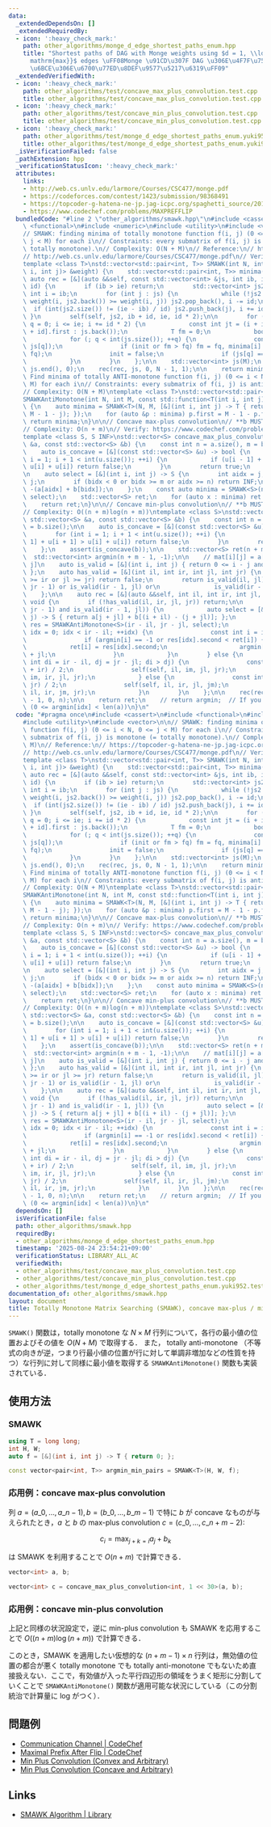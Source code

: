 ```yaml
---
data:
  _extendedDependsOn: []
  _extendedRequiredBy:
  - icon: ':heavy_check_mark:'
    path: other_algorithms/monge_d_edge_shortest_paths_enum.hpp
    title: "Shortest paths of DAG with Monge weights using $d = 1, \\ldots, d_{\\\
      mathrm{max}}$ edges \uFF08Monge \u91CD\u307F DAG \u306E\u4F7F\u7528\u8FBA\u6570\
      \u6BCE\u306E\u6700\u77ED\u8DEF\u9577\u5217\u6319\uFF09"
  _extendedVerifiedWith:
  - icon: ':heavy_check_mark:'
    path: other_algorithms/test/concave_max_plus_convolution.test.cpp
    title: other_algorithms/test/concave_max_plus_convolution.test.cpp
  - icon: ':heavy_check_mark:'
    path: other_algorithms/test/concave_min_plus_convolution.test.cpp
    title: other_algorithms/test/concave_min_plus_convolution.test.cpp
  - icon: ':heavy_check_mark:'
    path: other_algorithms/test/monge_d_edge_shortest_paths_enum.yuki952.test.cpp
    title: other_algorithms/test/monge_d_edge_shortest_paths_enum.yuki952.test.cpp
  _isVerificationFailed: false
  _pathExtension: hpp
  _verificationStatusIcon: ':heavy_check_mark:'
  attributes:
    links:
    - http://web.cs.unlv.edu/larmore/Courses/CSC477/monge.pdf
    - https://codeforces.com/contest/1423/submission/98368491
    - https://topcoder-g-hatena-ne-jp.jag-icpc.org/spaghetti_source/20120923/1348327542.html
    - https://www.codechef.com/problems/MAXPREFFLIP
  bundledCode: "#line 2 \"other_algorithms/smawk.hpp\"\n#include <cassert>\n#include\
    \ <functional>\n#include <numeric>\n#include <utility>\n#include <vector>\n\n\
    // SMAWK: finding minima of totally monotone function f(i, j) (0 <= i < N, 0 <=\
    \ j < M) for each i\n// Constraints: every submatrix of f(i, j) is monotone (=\
    \ totally monotone).\n// Complexity: O(N + M)\n// Reference:\n// https://topcoder-g-hatena-ne-jp.jag-icpc.org/spaghetti_source/20120923/1348327542.html\n\
    // http://web.cs.unlv.edu/larmore/Courses/CSC477/monge.pdf\n// Verify: https://codeforces.com/contest/1423/submission/98368491\n\
    template <class T>\nstd::vector<std::pair<int, T>> SMAWK(int N, int M, const std::function<T(int\
    \ i, int j)> &weight) {\n    std::vector<std::pair<int, T>> minima(N);\n\n   \
    \ auto rec = [&](auto &&self, const std::vector<int> &js, int ib, int ie, int\
    \ id) {\n        if (ib > ie) return;\n        std::vector<int> js2;\n       \
    \ int i = ib;\n        for (int j : js) {\n            while (!js2.empty() and\
    \ weight(i, js2.back()) >= weight(i, j)) js2.pop_back(), i -= id;\n          \
    \  if (int(js2.size()) != (ie - ib) / id) js2.push_back(j), i += id;\n       \
    \ }\n        self(self, js2, ib + id, ie, id * 2);\n\n        for (int i = ib,\
    \ q = 0; i <= ie; i += id * 2) {\n            const int jt = (i + id <= ie ? minima[i\
    \ + id].first : js.back());\n            T fm = 0;\n            bool init = true;\n\
    \            for (; q < int(js.size()); ++q) {\n                const T fq = weight(i,\
    \ js[q]);\n                if (init or fm > fq) fm = fq, minima[i] = std::make_pair(js[q],\
    \ fq);\n                init = false;\n                if (js[q] == jt) break;\n\
    \            }\n        }\n    };\n\n    std::vector<int> js(M);\n    std::iota(js.begin(),\
    \ js.end(), 0);\n    rec(rec, js, 0, N - 1, 1);\n\n    return minima;\n}\n\n//\
    \ Find minima of totally ANTI-monotone function f(i, j) (0 <= i < N, 0 <= j <\
    \ M) for each i\n// Constraints: every submatrix of f(i, j) is anti-monotone.\n\
    // Complexity: O(N + M)\ntemplate <class T>\nstd::vector<std::pair<int, T>>\n\
    SMAWKAntiMonotone(int N, int M, const std::function<T(int i, int j)> &weight)\
    \ {\n    auto minima = SMAWK<T>(N, M, [&](int i, int j) -> T { return weight(i,\
    \ M - 1 - j); });\n    for (auto &p : minima) p.first = M - 1 - p.first;\n   \
    \ return minima;\n}\n\n// Concave max-plus convolution\n// **b MUST BE CONCAVE**\n\
    // Complexity: O(n + m)\n// Verify: https://www.codechef.com/problems/MAXPREFFLIP\n\
    template <class S, S INF>\nstd::vector<S> concave_max_plus_convolution(const std::vector<S>\
    \ &a, const std::vector<S> &b) {\n    const int n = a.size(), m = b.size();\n\n\
    \    auto is_concave = [&](const std::vector<S> &u) -> bool {\n        for (int\
    \ i = 1; i + 1 < int(u.size()); ++i) {\n            if (u[i - 1] + u[i + 1] >\
    \ u[i] + u[i]) return false;\n        }\n        return true;\n    };\n    assert(is_concave(b));\n\
    \n    auto select = [&](int i, int j) -> S {\n        int aidx = j, bidx = i -\
    \ j;\n        if (bidx < 0 or bidx >= m or aidx >= n) return INF;\n        return\
    \ -(a[aidx] + b[bidx]);\n    };\n    const auto minima = SMAWK<S>(n + m - 1, n,\
    \ select);\n    std::vector<S> ret;\n    for (auto x : minima) ret.push_back(-x.second);\n\
    \    return ret;\n}\n\n// Concave min-plus convolution\n// **b MUST BE CONCAVE**\n\
    // Complexity: O((n + m)log(n + m))\ntemplate <class S>\nstd::vector<S> concave_min_plus_convolution(const\
    \ std::vector<S> &a, const std::vector<S> &b) {\n    const int n = a.size(), m\
    \ = b.size();\n\n    auto is_concave = [&](const std::vector<S> &u) -> bool {\n\
    \        for (int i = 1; i + 1 < int(u.size()); ++i) {\n            if (u[i -\
    \ 1] + u[i + 1] > u[i] + u[i]) return false;\n        }\n        return true;\n\
    \    };\n    assert(is_concave(b));\n\n    std::vector<S> ret(n + m - 1);\n  \
    \  std::vector<int> argmin(n + m - 1, -1);\n\n    // mat[i][j] = a[j] + b[i -\
    \ j]\n    auto is_valid = [&](int i, int j) { return 0 <= i - j and i - j < m;\
    \ };\n    auto has_valid = [&](int il, int ir, int jl, int jr) {\n        if (il\
    \ >= ir or jl >= jr) return false;\n        return is_valid(il, jl) or is_valid(il,\
    \ jr - 1) or is_valid(ir - 1, jl) or\n               is_valid(ir - 1, jr - 1);\n\
    \    };\n\n    auto rec = [&](auto &&self, int il, int ir, int jl, int jr) ->\
    \ void {\n        if (!has_valid(il, ir, jl, jr)) return;\n\n        if (is_valid(il,\
    \ jr - 1) and is_valid(ir - 1, jl)) {\n            auto select = [&](int i, int\
    \ j) -> S { return a[j + jl] + b[(i + il) - (j + jl)]; };\n            const auto\
    \ res = SMAWKAntiMonotone<S>(ir - il, jr - jl, select);\n            for (int\
    \ idx = 0; idx < ir - il; ++idx) {\n                const int i = il + idx;\n\
    \                if (argmin[i] == -1 or res[idx].second < ret[i]) {\n        \
    \            ret[i] = res[idx].second;\n                    argmin[i] = res[idx].first\
    \ + jl;\n                }\n            }\n        } else {\n            if (const\
    \ int di = ir - il, dj = jr - jl; di > dj) {\n                const int im = (il\
    \ + ir) / 2;\n                self(self, il, im, jl, jr);\n                self(self,\
    \ im, ir, jl, jr);\n            } else {\n                const int jm = (jl +\
    \ jr) / 2;\n                self(self, il, ir, jl, jm);\n                self(self,\
    \ il, ir, jm, jr);\n            }\n        }\n    };\n\n    rec(rec, 0, n + m\
    \ - 1, 0, n);\n\n    return ret;\n    // return argmin;  // If you want argmin\
    \ (0 <= argmin[idx] < len(a))\n}\n"
  code: "#pragma once\n#include <cassert>\n#include <functional>\n#include <numeric>\n\
    #include <utility>\n#include <vector>\n\n// SMAWK: finding minima of totally monotone\
    \ function f(i, j) (0 <= i < N, 0 <= j < M) for each i\n// Constraints: every\
    \ submatrix of f(i, j) is monotone (= totally monotone).\n// Complexity: O(N +\
    \ M)\n// Reference:\n// https://topcoder-g-hatena-ne-jp.jag-icpc.org/spaghetti_source/20120923/1348327542.html\n\
    // http://web.cs.unlv.edu/larmore/Courses/CSC477/monge.pdf\n// Verify: https://codeforces.com/contest/1423/submission/98368491\n\
    template <class T>\nstd::vector<std::pair<int, T>> SMAWK(int N, int M, const std::function<T(int\
    \ i, int j)> &weight) {\n    std::vector<std::pair<int, T>> minima(N);\n\n   \
    \ auto rec = [&](auto &&self, const std::vector<int> &js, int ib, int ie, int\
    \ id) {\n        if (ib > ie) return;\n        std::vector<int> js2;\n       \
    \ int i = ib;\n        for (int j : js) {\n            while (!js2.empty() and\
    \ weight(i, js2.back()) >= weight(i, j)) js2.pop_back(), i -= id;\n          \
    \  if (int(js2.size()) != (ie - ib) / id) js2.push_back(j), i += id;\n       \
    \ }\n        self(self, js2, ib + id, ie, id * 2);\n\n        for (int i = ib,\
    \ q = 0; i <= ie; i += id * 2) {\n            const int jt = (i + id <= ie ? minima[i\
    \ + id].first : js.back());\n            T fm = 0;\n            bool init = true;\n\
    \            for (; q < int(js.size()); ++q) {\n                const T fq = weight(i,\
    \ js[q]);\n                if (init or fm > fq) fm = fq, minima[i] = std::make_pair(js[q],\
    \ fq);\n                init = false;\n                if (js[q] == jt) break;\n\
    \            }\n        }\n    };\n\n    std::vector<int> js(M);\n    std::iota(js.begin(),\
    \ js.end(), 0);\n    rec(rec, js, 0, N - 1, 1);\n\n    return minima;\n}\n\n//\
    \ Find minima of totally ANTI-monotone function f(i, j) (0 <= i < N, 0 <= j <\
    \ M) for each i\n// Constraints: every submatrix of f(i, j) is anti-monotone.\n\
    // Complexity: O(N + M)\ntemplate <class T>\nstd::vector<std::pair<int, T>>\n\
    SMAWKAntiMonotone(int N, int M, const std::function<T(int i, int j)> &weight)\
    \ {\n    auto minima = SMAWK<T>(N, M, [&](int i, int j) -> T { return weight(i,\
    \ M - 1 - j); });\n    for (auto &p : minima) p.first = M - 1 - p.first;\n   \
    \ return minima;\n}\n\n// Concave max-plus convolution\n// **b MUST BE CONCAVE**\n\
    // Complexity: O(n + m)\n// Verify: https://www.codechef.com/problems/MAXPREFFLIP\n\
    template <class S, S INF>\nstd::vector<S> concave_max_plus_convolution(const std::vector<S>\
    \ &a, const std::vector<S> &b) {\n    const int n = a.size(), m = b.size();\n\n\
    \    auto is_concave = [&](const std::vector<S> &u) -> bool {\n        for (int\
    \ i = 1; i + 1 < int(u.size()); ++i) {\n            if (u[i - 1] + u[i + 1] >\
    \ u[i] + u[i]) return false;\n        }\n        return true;\n    };\n    assert(is_concave(b));\n\
    \n    auto select = [&](int i, int j) -> S {\n        int aidx = j, bidx = i -\
    \ j;\n        if (bidx < 0 or bidx >= m or aidx >= n) return INF;\n        return\
    \ -(a[aidx] + b[bidx]);\n    };\n    const auto minima = SMAWK<S>(n + m - 1, n,\
    \ select);\n    std::vector<S> ret;\n    for (auto x : minima) ret.push_back(-x.second);\n\
    \    return ret;\n}\n\n// Concave min-plus convolution\n// **b MUST BE CONCAVE**\n\
    // Complexity: O((n + m)log(n + m))\ntemplate <class S>\nstd::vector<S> concave_min_plus_convolution(const\
    \ std::vector<S> &a, const std::vector<S> &b) {\n    const int n = a.size(), m\
    \ = b.size();\n\n    auto is_concave = [&](const std::vector<S> &u) -> bool {\n\
    \        for (int i = 1; i + 1 < int(u.size()); ++i) {\n            if (u[i -\
    \ 1] + u[i + 1] > u[i] + u[i]) return false;\n        }\n        return true;\n\
    \    };\n    assert(is_concave(b));\n\n    std::vector<S> ret(n + m - 1);\n  \
    \  std::vector<int> argmin(n + m - 1, -1);\n\n    // mat[i][j] = a[j] + b[i -\
    \ j]\n    auto is_valid = [&](int i, int j) { return 0 <= i - j and i - j < m;\
    \ };\n    auto has_valid = [&](int il, int ir, int jl, int jr) {\n        if (il\
    \ >= ir or jl >= jr) return false;\n        return is_valid(il, jl) or is_valid(il,\
    \ jr - 1) or is_valid(ir - 1, jl) or\n               is_valid(ir - 1, jr - 1);\n\
    \    };\n\n    auto rec = [&](auto &&self, int il, int ir, int jl, int jr) ->\
    \ void {\n        if (!has_valid(il, ir, jl, jr)) return;\n\n        if (is_valid(il,\
    \ jr - 1) and is_valid(ir - 1, jl)) {\n            auto select = [&](int i, int\
    \ j) -> S { return a[j + jl] + b[(i + il) - (j + jl)]; };\n            const auto\
    \ res = SMAWKAntiMonotone<S>(ir - il, jr - jl, select);\n            for (int\
    \ idx = 0; idx < ir - il; ++idx) {\n                const int i = il + idx;\n\
    \                if (argmin[i] == -1 or res[idx].second < ret[i]) {\n        \
    \            ret[i] = res[idx].second;\n                    argmin[i] = res[idx].first\
    \ + jl;\n                }\n            }\n        } else {\n            if (const\
    \ int di = ir - il, dj = jr - jl; di > dj) {\n                const int im = (il\
    \ + ir) / 2;\n                self(self, il, im, jl, jr);\n                self(self,\
    \ im, ir, jl, jr);\n            } else {\n                const int jm = (jl +\
    \ jr) / 2;\n                self(self, il, ir, jl, jm);\n                self(self,\
    \ il, ir, jm, jr);\n            }\n        }\n    };\n\n    rec(rec, 0, n + m\
    \ - 1, 0, n);\n\n    return ret;\n    // return argmin;  // If you want argmin\
    \ (0 <= argmin[idx] < len(a))\n}\n"
  dependsOn: []
  isVerificationFile: false
  path: other_algorithms/smawk.hpp
  requiredBy:
  - other_algorithms/monge_d_edge_shortest_paths_enum.hpp
  timestamp: '2025-08-24 23:54:21+09:00'
  verificationStatus: LIBRARY_ALL_AC
  verifiedWith:
  - other_algorithms/test/concave_max_plus_convolution.test.cpp
  - other_algorithms/test/concave_min_plus_convolution.test.cpp
  - other_algorithms/test/monge_d_edge_shortest_paths_enum.yuki952.test.cpp
documentation_of: other_algorithms/smawk.hpp
layout: document
title: Totally Monotone Matrix Searching (SMAWK), concave max-plus / min-plus convolution
---
```


`SMAWK()` 関数は，totally monotone な $N \times M$ 行列について，各行の最小値の位置およびその値を $O(N + M)$ で取得する．
また， totally anti-monotone （不等式の向きが逆，つまり行最小値の位置が行に対して単調非増加などの性質を持つ）な行列に対して同様に最小値を取得する `SMAWKAntiMonotone()` 関数も実装されている．

## 使用方法

### SMAWK

```cpp
using T = long long;
int H, W;
auto f = [&](int i, int j) -> T { return 0; };

const vector<pair<int, T>> argmin_min_pairs = SMAWK<T>(H, W, f);
```

### 応用例：concave max-plus convolution

列 $a = (a\_0, \dots, a\_{n - 1}), b = (b\_0, \dots, b\_{m - 1})$ で特に $b$ が concave なものが与えられたとき，$a$ と $b$ の max-plus convolution $c = (c\_0, \dots, c\_{n + m - 2})$:

$$
c_i = \max_{j + k = i} a_j + b_k
$$

は SMAWK を利用することで $O(n + m)$ で計算できる．

```cpp
vector<int> a, b;

vector<int> c = concave_max_plus_convolution<int, 1 << 30>(a, b);
```

### 応用例：concave min-plus convolution

上記と同様の状況設定で，逆に min-plus convolution も SMAWK を応用することで $O((n + m) \log (n + m))$ で計算できる．

このとき，SMAWK を適用したい仮想的な $(n + m - 1) \times n$ 行列は，無効値の位置の都合が悪く totally monotone でも totally anti-monotone でもないため直接扱えない．ここで，有効値が入った平行四辺形の領域をうまく矩形に分割していくことで `SMAWKAntiMonotone()` 関数が適用可能な状況にしている（この分割統治で計算量に log がつく）．

## 問題例

- [Communication Channel \| CodeChef](https://www.codechef.com/problems/COMMCHA)
- [Maximal Prefix After Flip \| CodeChef](https://www.codechef.com/problems/MAXPREFFLIP)
- [Min Plus Convolution (Convex and Arbitrary)](https://judge.yosupo.jp/problem/min_plus_convolution_convex_arbitrary)
- [Min Plus Convolution (Concave and Arbitrary)](https://judge.yosupo.jp/problem/min_plus_convolution_concave_arbitrary)

## Links

- [SMAWK Algorithm \| Library](https://noshi91.github.io/Library/algorithm/smawk.cpp.html)
